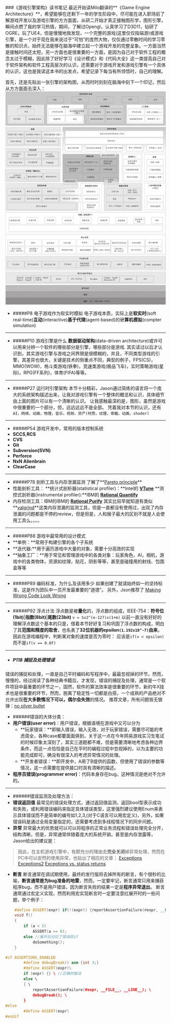 ###《游戏引擎架构》读书笔记
最近开始读Milo翻译的**《Game Engine Architecture》**，希望能够在还剩下一年的学生阶段中，尽可能在进入职场前了解游戏开发以及游戏引擎的方方面面，从研二开始才真正接触图形学，图形引擎，瞬间点燃了我的学习热情，期间，了解过Opengl，认真学习了D3D11，钻研了OGRE，玩了UE4，但是慢慢地我发现，一个完整的游戏(这里仅仅指端游)或游戏引擎，是一个对于现在我来说过于“可怕”的庞然大物，仅仅通过零散时间的学习零散的知识点，始终无法能够在脑海中建立起一个游戏开发的完整呈象。一方面当然是接触时间还太短，另一方面也是很重要的一方面，是因为自己对于软件工程的概念太过于模糊，因此除了好好学习《设计模式》和《代码大全》这一类提高自己对于软件架构和软件工程高层次的认识，还需要对于游戏开发和游戏引擎有一个具体的认识，这也是我读这本书的出发点，希望记录下每当有所领悟时，自己的理解。

首先，还是先贴出一张引擎的架构图，从而时时刻刻在脑海中刻下一个印记，然后从方方面面去深入：
![Game Engine Architecture:](EngineArc.jpg)

* #####P8 电子游戏作为软实时模拟
电子游戏本质，实际上是**软实时**(soft real-time)**互动**(interactive)**基于代理**(agent-based)的**计算机模拟**(compter simulation)
___

* #####P10 游戏引擎是什么
**数据驱动架构**(data-driven architecture)或许可以用来分辨一个软件的哪些部分是引擎，哪些部分是游戏.
其实读过以后才认识到，其实游戏引擎与游戏之间界限是很模糊的，并且，不同类型游戏的引擎，其差异也很大，关键是技术的侧重点不同，典型的例子，FPS(CS)，MMO(WOW)，格斗类游戏(铁拳)，竞速类游戏(极品飞车)，实时策略游戏(星际)，RPG(FF系列)，体育(FIFA)等等。
___

* #####P27 运行时引擎架构
本节十分精彩，Jason通过简练的语言将一个庞大的系统架构描述出来，让我对游戏引擎有一个整体的概览和认识，具体细节由上面的图片可以有一个清晰的认识。
让我感触最深的是，图形，虽然是游戏中很重要的一个部分，但，远远远远不是全部。
凭着我对本节的认识，还有
`AI，网络，动画，物理，音乐，视频，资产(材质，纹理，骨骼，动画，shader)`
___


* #####P54 游戏开发中，常用的版本控制系统
 * **SCCS**,**RCS**
 * **CVS**
 * **Git**
 * **Subversion(SVN)**
 * **Perforce**
 * **NxN Alienbrain**
 * **ClearCase**
___


* #####P78 剖析工具与内存泄漏监测
了解了**[Pareto principle](http://wikipedia.org/wiki/Pareto_principle)**
 * 性能剖析工具： 
**统计式剖析器(statistical profiler)：**Intel的 **[VTune](http://software.intel.com/en-us/intel-vtune-amplifier-xe)**
**测控式剖析器(instrumental profiler):**IBM的 **[Rational Quantify](http://www.ibm.com/developerworks/rational/library/957.html)**
 * 内存检测工具：IBM的IBM的 **[Rational Purify](http://www.ibm.com/developerworks/rational/library/957.html)**
其实比较早就知道有类似**[valgrind](http://valgrind.org/downloads/current.html)**这类内存泄漏的监测工具，但是一直都没有使用过，出现了内存泄漏的问题都是不停的review，但是但是，人和猴子最大的区别不就是人会使用工具么。。。。

___

* #####P88 游戏中最常用的设计模式
 * **单例：**常用于构建引擎的各个子系统
 * **迭代器:**用于遍历游戏中大量的对象，需要十分高效的实现
 * **抽象工厂：**用于常见和管理游戏中的各类对象：玩家角色，AI，相机，游戏中的各类物体，资源如纹理，贴花，阴影等等，甚至是碰撞用的射线、包围盒等等
___


* #####P89 编码标准，为什么及该用多少
如果创建了就请始终如一的坚持标准，这是作为团队中一员开发最重要的“道德”。
另外，Json推荐了 [Making Wrong Code Look Wrong](http://www.joelonsoftware.com/articles/Wrong.html)
___


* #####P92 浮点计法
浮点数是被**量化**的，浮点数的组成，IEEE-754：**符号位(1bit)**|**指数(8bit)**|**尾数(23bit)**
`v = Sx2^(e-127)x(1+m)`
以前一直没有好好的理解浮点数这个基本的只是，借着本节好好复习和巩固了浮点数的构成，明白了其**范围和精度的取舍**，也名表了**32位机器的epsilon`(1.192x10^-7)`由来**，因此在游戏编程中，判断某对象的速度是否为零时：
应该是`if(v < epsilon)`而不是`if(v == 0.0f)`
___

* ##### P118 捕捉及处理错误
错误的捕捉和处理，一直是自己平时编码和写程序中，最最忽视掉的环节，然而，慢慢的，经过阅读了各种经典书籍后，才发现，错误的捕捉及处理，通常是一个软件项目中最重要的环节之一，固然，软件的算法效率是很重要的环节，新的牛X技术也是很重要的环节，然而，脱离了稳定性一切都是白搭，一个成熟的产品绝对不允许出现**在大多数情况下可以，偶尔会失效**的情况。
推荐文章，所有问题皆无银弹：[no silver bullet](http://en.wikipedia.org/wiki/No_Silver_Bullet)
* ######错误的大体分类：
 * **用户错误(user error)**：用户错误，根据语境在游戏中又可以分为
   * **玩家错误：**即输入错误，输入无效，对于玩家错误，需要尽可能的考虑周全，各种case都要面面俱到，关于这一点在今年网易游戏实习生笔试的时候印象太深刻了，其实三道题都不难，但是需要清晰地考虑各种边界条件，而这一点恰恰是自己在平时的编程过程中忽视掉的，以为主要的功能完成即可，确没有很深入的考虑异常情况的处理。
   * **开发者错误：**即开发中，A用了B提供的函数，但使用了错误的参数等情况，这一点需要在提供接口时具有清晰的描述。
 * **程序员错误(programmer error)**：代码本身存在bug，这种情况是绝对不允许的。
___

* ######错误监测及处理方法：
 * **错误返回值**
 最常见的错误处理方式，通过返回值监测，返回bool型表示成功和失败，或利用错误编码来指定具体错误类型，这里强烈建议使用Enum来表示具体错误而不是简单的编号如1,2,3,(对于C语言可以用宏定义)，另外，如果错误码是通过全局变量指定的，还需要考虑到多线程情况下的同步问题。
 * **异常**
 异常最大的优势就可以可以将程序的正常业务流程和错误处理完全分开，结构清晰，但是，异常通常伴随着庞大的系统开销，甚至是内存泄露等，Jason给出的建议是：
 >因此，在主机游戏引擎中，有颇充分的理由去**完全关闭**掉异常处理，然而在PC中可以安然的使用异常，也贴出了相应的文章：
 [Exceptions](http://www.joelonsoftware.com/items/2003/10/13.html)
 [Exceptions2](http://www.joelonsoftware.com/items/2003/10/15.html)
 [Exceptions vs. status returns](http://nedbatchelder.com/text/exceptions-vs-status.html)
 * **断言**
 断言通常在调试期使用，最终的发行版将去掉所有的断言，有个很秒的比喻，**断言通常是为bug准备的地雷**，然而，一定要牢记，断言通常只用来捕获程序bug，而不是用户错误，因为断言失败的结果一定是**程序异常退出**。
 断言通常通过宏定义实现，然而利用宏实现断言时一定要注意红展开时的一些问题，举个例子：
```cpp
	#define ASSERT(expr) if(!(expr)) {reportAssertionFailure(#expr, __FILE__, __LINE__)}
    void f()
    {
        if (a < 5)
            ASSERT(a >= 0);
        else //展开后对应了错误的if
            doSomething();
    }
```
```cpp
#if ASSERTIONS_ENABLED
		#define debugBreak() asm {int 3;}
    	#define ASSERT(expr)\
		if (expr) {} \ //正确的做法
        else \
		{ \
        	reportAssertionFailure(#expr, __FILE__, __LINE__); \
			debugBreak(); \
        }
#else
		#define ASSERT(expr)
#endif
```
